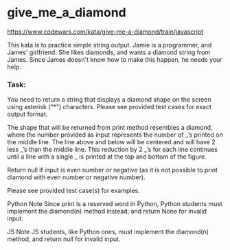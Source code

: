 # give_me_a_diamond

https://www.codewars.com/kata/give-me-a-diamond/train/javascript

This kata is to practice simple string output. Jamie is a programmer, and James' girlfriend. She likes diamonds, and wants a diamond string from James. Since James doesn't know how to make this happen, he needs your help.

### Task:

You need to return a string that displays a diamond shape on the screen using asterisk ("\*") characters. Please see provided test cases for exact output format.

The shape that will be returned from print method resembles a diamond, where the number provided as input represents the number of _’s printed on the middle line. The line above and below will be centered and will have 2 less _’s than the middle line. This reduction by 2 _’s for each line continues until a line with a single _ is printed at the top and bottom of the figure.

Return null if input is even number or negative (as it is not possible to print diamond with even number or negative number).

Please see provided test case(s) for examples.

Python Note
Since print is a reserved word in Python, Python students must implement the diamond(n) method instead, and return None for invalid input.

JS Note
JS students, like Python ones, must implement the diamond(n) method, and return null for invalid input.
